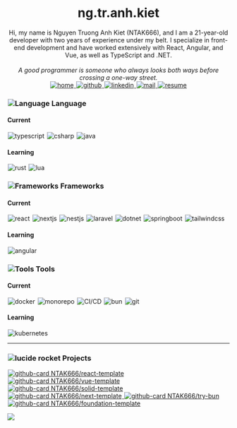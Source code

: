 <div align="center">
<h1>ng.tr.anh.kiet</h1>
<span>Hi, my name is Nguyen Truong Anh Kiet (NTAK666), and I am a 21-year-old developer with two years of experience
under my belt. I specialize in front-end development and have worked extensively with React, Angular, and Vue, as well
as TypeScript and .NET.</span>
<br/>
<br/>
<i style="font-size:14px">A good programmer is someone who always looks both ways before crossing a one-way street.</i>
</div>


<div align="center">
  <a title="home" href="https://blog.nguyentruonganhkiet.work">
    <picture>
      <source media="(prefers-color-scheme: dark)" srcset="https://brainy-lion-umbrella.cyclic.app/core/icon-button/lucide?t=dark&i=home">
      <img alt="home" src="https://brainy-lion-umbrella.cyclic.app/core/icon-button/lucide?t=light&i=home" hspace="1">
    </picture>
  </a>
  <a title="github" href="https://github.com/NTAK666">
    <picture>
      <source media="(prefers-color-scheme: dark)" srcset="https://brainy-lion-umbrella.cyclic.app/core/icon-button/lucide?t=dark&i=github">
      <img alt="github" src="https://brainy-lion-umbrella.cyclic.app/core/icon-button/lucide?t=light&i=github" hspace="1">
    </picture>
  </a>
  <a title="bento" href="https://www.linkedin.com/in/nguyentruonganhkiet">
    <picture>
      <source media="(prefers-color-scheme: dark)" srcset="https://brainy-lion-umbrella.cyclic.app/core/icon-button/lucide?t=dark&i=linkedin">
      <img alt="linkedin" src="https://brainy-lion-umbrella.cyclic.app/core/icon-button/lucide?t=light&i=linkedin" hspace="1">
    </picture>
  </a>
  <a title="mode" href="mailto:nguyentruonganhkiet.work@gmail.com">
    <picture>
      <source media="(prefers-color-scheme: dark)" srcset="https://brainy-lion-umbrella.cyclic.app/core/icon-button/lucide?t=dark&i=mail">
      <img alt="mail" src="https://brainy-lion-umbrella.cyclic.app/core/icon-button/lucide?t=light&i=mail" hspace="1">
    </picture>
  </a>
  <a title="mode" href="https://blog.nguyentruonganhkiet.work/assets/resume/CV_NGUYEN_TRUONG_ANH_KIET.pdf">
    <picture>
      <source media="(prefers-color-scheme: dark)" srcset="https://brainy-lion-umbrella.cyclic.app/core/icon-button/lucide?t=dark&i=contact">
      <img alt="resume" src="https://brainy-lion-umbrella.cyclic.app/core/icon-button/lucide?t=light&i=contact" hspace="1">
    </picture>
  </a>
</div>


<h3 id="frameworks" style="display:flex;align-items: start; gap:3px">
  <picture>
    <source media="(prefers-color-scheme: dark)" srcset="https://brainy-lion-umbrella.cyclic.app/icon/lucide?t=dark&i=globe">
    <img alt="Language" src="https://brainy-lion-umbrella.cyclic.app//icon/lucide?t=light&i=globe" hspace="1">
  </picture>
  <span>
    Language
  </span>
</h3>

<h4>
  Current
</h4>

<p align="left">
  <picture title="typescript">
    <source media="(prefers-color-scheme: dark)" srcset="https://brainy-lion-umbrella.cyclic.app/core/icon-button/simple?t=dark&i=si-typescript">
    <img alt="typescript" src="https://brainy-lion-umbrella.cyclic.app/core/icon-button/simple?t=light&i=si-typescript" hspace="1">
  </picture>
  <picture title="csharp">
    <source media="(prefers-color-scheme: dark)" srcset="https://brainy-lion-umbrella.cyclic.app/core/icon-button/simple?t=dark&i=si-csharp">
    <img alt="csharp" src="https://brainy-lion-umbrella.cyclic.app/core/icon-button/simple?t=light&i=si-csharp" hspace="1">
  </picture>
  <picture title="java">
    <source media="(prefers-color-scheme: dark)" srcset="https://brainy-lion-umbrella.cyclic.app/core/icon-button/simple?t=dark&i=si-openjdk">
    <img alt="java" src="https://brainy-lion-umbrella.cyclic.app/core/icon-button/simple?t=light&i=si-openjdk" hspace="1">
  </picture>
</p>

<h4>
  Learning
</h4>

<p align="left">
  <picture title="rust">
    <source media="(prefers-color-scheme: dark)" srcset="https://brainy-lion-umbrella.cyclic.app/core/icon-button/simple?t=dark&i=si-rust">
    <img alt="rust" src="https://brainy-lion-umbrella.cyclic.app/core/icon-button/simple?t=light&i=rust" hspace="1">
  </picture>
  <picture title="lua">
    <source media="(prefers-color-scheme: dark)" srcset="https://brainy-lion-umbrella.cyclic.app/core/icon-button/simple?t=dark&i=si-lua">
    <img alt="lua" src="https://brainy-lion-umbrella.cyclic.app/core/icon-button/simple?t=light&i=lua" hspace="1">
  </picture>
</p>

<h3 id="frameworks" style="display:flex;align-items: start; gap:3px">
  <picture>
    <source media="(prefers-color-scheme: dark)" srcset="https://brainy-lion-umbrella.cyclic.app/icon/lucide?t=dark&i=scan">
    <img alt="Frameworks" src="https://brainy-lion-umbrella.cyclic.app//icon/lucide?t=light&i=scan" hspace="1">
  </picture>
  <span>
    Frameworks
  </span>
</h3>

<h4>
  Current
</h4>

<p align="left">
  <picture title="react">
    <source media="(prefers-color-scheme: dark)" srcset="https://brainy-lion-umbrella.cyclic.app/core/icon-button/simple?t=dark&i=si-react">
    <img alt="react" src="https://brainy-lion-umbrella.cyclic.app/core/icon-button/simple?t=light&i=si-react" hspace="1">
  </picture>
  <picture title="nextjs">
    <source media="(prefers-color-scheme: dark)" srcset="https://brainy-lion-umbrella.cyclic.app/core/icon-button/simple?t=dark&i=si-nextdotjs">
    <img alt="nextjs" src="https://brainy-lion-umbrella.cyclic.app/core/icon-button/simple?t=light&i=si-nextdotjs" hspace="1">
  </picture>
  <picture title="nestjs">
    <source media="(prefers-color-scheme: dark)" srcset="https://brainy-lion-umbrella.cyclic.app/core/icon-button/simple?t=dark&i=si-nestjs">
    <img alt="nestjs" src="https://brainy-lion-umbrella.cyclic.app/core/icon-button/simple?t=light&i=si-nestjs" hspace="1">
  </picture>
  <picture title="laravel">
    <source media="(prefers-color-scheme: dark)" srcset="https://brainy-lion-umbrella.cyclic.app/core/icon-button/simple?t=dark&i=si-laravel">
    <img alt="laravel" src="https://brainy-lion-umbrella.cyclic.app/core/icon-button/simple?t=light&i=si-laravel" hspace="1">
  </picture>
  <picture title="dotnet">
    <source media="(prefers-color-scheme: dark)" srcset="https://brainy-lion-umbrella.cyclic.app/core/icon-button/simple?t=dark&i=si-dotnet">
    <img alt="dotnet" src="https://brainy-lion-umbrella.cyclic.app/core/icon-button/simple?t=light&i=si-dotnet" hspace="1">
  </picture>
  <picture title="springboot">
    <source media="(prefers-color-scheme: dark)" srcset="https://brainy-lion-umbrella.cyclic.app/core/icon-button/simple?t=dark&i=si-springboot">
    <img alt="springboot" src="https://brainy-lion-umbrella.cyclic.app/core/icon-button/simple?t=light&i=si-springboot" hspace="1">
  </picture>
  <picture title="tailwindcss">
    <source media="(prefers-color-scheme: dark)" srcset="https://brainy-lion-umbrella.cyclic.app/core/icon-button/simple?t=dark&i=si-tailwindcss">
    <img alt="tailwindcss" src="https://brainy-lion-umbrella.cyclic.app/core/icon-button/simple?t=light&i=si-tailwindcss" hspace="1">
  </picture>
</p>

<h4>
  Learning
</h4>

<p align="left">
  <picture title="angular">
    <source media="(prefers-color-scheme: dark)" srcset="https://brainy-lion-umbrella.cyclic.app/core/icon-button/simple?t=dark&i=si-angular">
    <img alt="angular" src="https://brainy-lion-umbrella.cyclic.app/core/icon-button/simple?t=light&i=si-angular" hspace="1">
  </picture>
</p>

<h3 id="frameworks" style="display:flex;align-items: start; gap:3px">
  <picture>
    <source media="(prefers-color-scheme: dark)" srcset="https://brainy-lion-umbrella.cyclic.app/icon/lucide?t=dark&i=hammer">
    <img alt="Tools" src="https://brainy-lion-umbrella.cyclic.app//icon/lucide?t=light&i=hammer" hspace="1">
  </picture>
  <span>
    Tools
  </span>
</h3>

<h4>
  Current
</h4>

<p align="left">
  <picture title="docker">
    <source media="(prefers-color-scheme: dark)" srcset="https://brainy-lion-umbrella.cyclic.app/core/icon-button/simple?t=dark&i=si-docker">
    <img alt="docker" src="https://brainy-lion-umbrella.cyclic.app/core/icon-button/simple?t=light&i=si-docker" hspace="1">
  </picture>
  <picture title="monorepo">
    <source media="(prefers-color-scheme: dark)" srcset="https://brainy-lion-umbrella.cyclic.app/core/icon-button/lucide?t=dark&i=layers">
    <img alt="monorepo" src="https://brainy-lion-umbrella.cyclic.app/core/icon-button/lucide?t=light&i=layers" hspace="1">
  </picture>
  <picture title="CI/CD">
    <source media="(prefers-color-scheme: dark)" srcset="https://brainy-lion-umbrella.cyclic.app/core/icon-button/simple?t=dark&i=si-circleci">
    <img alt="CI/CD" src="https://brainy-lion-umbrella.cyclic.app/core/icon-button/simple?t=light&i=si-circleci" hspace="1">
  </picture>
  <picture title="bun">
    <source media="(prefers-color-scheme: dark)" srcset="https://brainy-lion-umbrella.cyclic.app/core/icon-button/simple?t=dark&i=si-bun">
    <img alt="bun" src="https://brainy-lion-umbrella.cyclic.app/core/icon-button/simple?t=light&i=si-bun" hspace="1">
  </picture>
  <picture title="git">
    <source media="(prefers-color-scheme: dark)" srcset="https://brainy-lion-umbrella.cyclic.app/core/icon-button/simple?t=dark&i=si-git">
    <img alt="git" src="https://brainy-lion-umbrella.cyclic.app/core/icon-button/simple?t=light&i=si-git" hspace="1">
  </picture>
</p>

<h4>
  Learning
</h4>

<p align="left">
  <picture title="kubernetes">
    <source media="(prefers-color-scheme: dark)" srcset="https://brainy-lion-umbrella.cyclic.app/core/icon-button/simple?t=dark&i=si-kubernetes">
    <img alt="kubernetes" src="https://brainy-lion-umbrella.cyclic.app/core/icon-button/simple?t=light&i=si-kubernetes" hspace="1">
  </picture>
</p>

<hr/>

<h3 id="frameworks" style="display:flex;align-items: start; gap:3px">
  <picture>
    <source media="(prefers-color-scheme: dark)" srcset="https://brainy-lion-umbrella.cyclic.app///icon/lucide?t=dark&i=rocket">
    <img alt="lucide rocket" src="https://brainy-lion-umbrella.cyclic.app///icon/lucide?t=light&i=rocket" hspace="1">
  </picture>
  <span>
    Projects
  </span>
</h3>

<p align="left">
  <a title="NTAK666/try-bun" href="https://github.com/NTAK666/react-template">
    <picture>
      <source media="(prefers-color-scheme: dark)" srcset="https://brainy-lion-umbrella.cyclic.app/github/repo?t=dark&o=NTAK666&r=react-template&si=si-react|si-typescript">
      <img alt="github-card NTAK666/react-template" src="https://brainy-lion-umbrella.cyclic.app/github/repo?t=light&o=NTAK666&r=react-template&si=si-react|si-typescript" hspace="1">
    </picture>
  </a>
  <a title="NTAK666/try-bun" href="https://github.com/NTAK666/vue-template">
    <picture>
      <source media="(prefers-color-scheme: dark)" srcset="https://brainy-lion-umbrella.cyclic.app/github/repo?t=dark&o=NTAK666&r=vue-template&si=si-vuedotjs|si-typescript">
      <img alt="github-card NTAK666/vue-template" src="https://brainy-lion-umbrella.cyclic.app/github/repo?t=light&o=NTAK666&r=vue-template&si=si-vuedotjs|si-typescript" hspace="1">
    </picture>
  </a>
  <a title="NTAK666/try-bun" href="https://github.com/NTAK666/solid-template">
    <picture>
      <source media="(prefers-color-scheme: dark)" srcset="https://brainy-lion-umbrella.cyclic.app/github/repo?t=dark&o=NTAK666&r=solid-template&si=si-solid|si-typescript">
      <img alt="github-card NTAK666/solid-template" src="https://brainy-lion-umbrella.cyclic.app/github/repo?t=light&o=NTAK666&r=solid-template&si=si-solid|si-typescript" hspace="1">
    </picture>
  </a>
  <a title="NTAK666/try-bun" href="https://github.com/NTAK666/next-template">
    <picture>
      <source media="(prefers-color-scheme: dark)" srcset="https://brainy-lion-umbrella.cyclic.app/github/repo?t=dark&o=NTAK666&r=next-template&si=si-nextdotjs|si-typescript">
      <img alt="github-card NTAK666/next-template" src="https://brainy-lion-umbrella.cyclic.app/github/repo?t=light&o=NTAK666&r=next-template&si=si-nextdotjs|si-typescript" hspace="1">
    </picture>
  </a>
  <a title="NTAK666/try-bun" href="https://github.com/NTAK666/try-bun">
    <picture>
      <source media="(prefers-color-scheme: dark)" srcset="https://brainy-lion-umbrella.cyclic.app/github/repo?t=dark&o=NTAK666&r=try-bun&si=si-bun|si-typescript">
      <img alt="github-card NTAK666/try-bun" src="https://brainy-lion-umbrella.cyclic.app/github/repo?t=light&o=NTAK666&r=try-bun&si=si-bun|si-typescript" hspace="1">
    </picture>
  </a>  
  <a title="NTAK666/foundation-template" href="https://github.com/NTAK666/foundation-template">
    <picture>
      <source media="(prefers-color-scheme: dark)" srcset="https://brainy-lion-umbrella.cyclic.app/github/repo?t=dark&o=NTAK666&r=foundation-template&si=si-npm|si-typescript">
      <img alt="github-card NTAK666/foundation-template" src="https://brainy-lion-umbrella.cyclic.app/github/repo?t=light&o=NTAK666&r=foundation-template&si=si-npm|si-typescript" hspace="1">
    </picture>
  </a>
</p>

[![](https://visitcount.itsvg.in/api?id=NTAK666&icon=2&color=12)](https://visitcount.itsvg.in)

